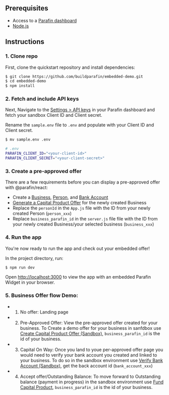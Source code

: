## Prerequisites

- Access to a [Parafin dashboard](https://dashboard.parafin.com)
- [Node.js](https://nodejs.org/en/)

## Instructions

### 1. Clone repo

First, clone the quickstart repository and install dependencies:

```bash
$ git clone https://github.com/buildparafin/embedded-demo.git
$ cd embedded-demo
$ npm install
```

### 2. Fetch and include API keys

Next, Navigate to the [Settings > API keys](https://dashboard.parafin.com/settings/api-keys) in your Parafin dashboard and fetch your sandbox Client ID and Client secret.

Rename the `sample.env` file to `.env` and populate with your Client ID and Client secret.

```bash
$ mv sample.env .env
```

```bash
# .env
PARAFIN_CLIENT_ID="<your-client-id>"
PARAFIN_CLIENT_SECRET="<your-client-secret>"
```

### 3. Create a pre-approved offer

There are a few requirements before you can display a pre-approved offer with @parafin/react:

- Create a [Business](https://docs.parafin.com/api#tag/Businesses/operation/Create%20Business), [Person](https://docs.parafin.com/api#tag/Persons/operation/Create%20Person), and [Bank Account](https://docs.parafin.com/api#tag/Bank-Accounts/operation/Create%20Bank%20Account)
- [Generate a Capital Product Offer](https://docs.parafin.com/api#tag/Capital-Product-Offers/operation/Create%20Capital%20Product%20Offer%20(Sandbox)) for the newly created Business
- Replace the `personId` in the `App.js` file with the ID from your newly created Person (`person_xxx`)
- Replace `business_parafin_id` in the `server.js` file file with the ID from your newly created Business/your selected business (`business_xxx`)

### 4. Run the app

You're now ready to run the app and check out your embedded offer!

In the project directory, run:

```bash
$ npm run dev
```

Open [http://localhost:3000](http://localhost:3000) to view the app with an embedded Parafin Widget in your browser.

### 5. Business Offer flow Demo:
- 1. No offer: Landing page
- 2. Pre-Approved Offer: View the pre-approved offer created for your business.
        To Create a demo offer for your business in sanfdbox use [ Create Capital Product Offer (Sandbox)](https://docs.parafin.com/api#tag/Capital-Product-Offers/operation/Create%20Capital%20Product%20Offer%20(Sandbox)), `business_parafin_id` is the id of your business.
- 3. Capital On Way: Once you land to youe per-approved offer page you would need to verify your bank account you created and linked to your business. To do so in the sandbox environment use [Verify Bank Account (Sandbox)](https://docs.parafin.com/api#tag/Bank-Accounts/operation/Verify%20Bank%20Account%20(Sandbox)), get the back account id (`bank_account_xxx`)
- 4. Accept offer/Outstanding Balance: To move forward to Outstanding balance (payment in progress) in the sandbox environment use [Fund Capital Product](https://docs.parafin.com/api#tag/Sandbox/operation/Fund%20Capital%20Product), `business_parafin_id` is the id of your business.